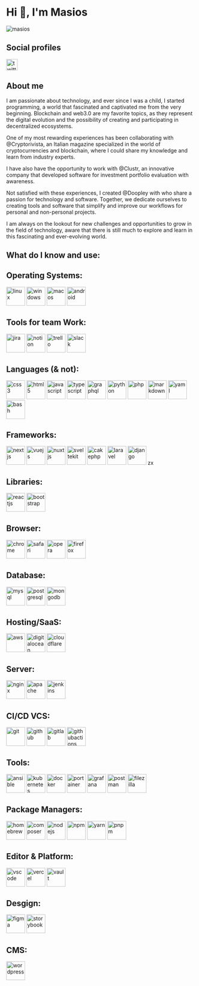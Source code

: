 <h1>Hi 👋, I'm Masios</h1>


<img src="https://komarev.com/ghpvc/?username=masios&style=for-the-badge&abbreviated=true&color=blue" alt="masios" />

<h2>Social profiles</h2>
<a href="https://twitter.com/masiosg" target="blank">
    <img align="center" src="https://cdn.jsdelivr.net/gh/devicons/devicon@latest/icons/twitter/twitter-original.svg" height="30" width="30" alt="twitter" />
</a>

<h2>About me</h2>

<p>
I am passionate about technology, and ever since I was a child, I started programming, a world that fascinated and captivated me from the very beginning. Blockchain and web3.0 are my favorite topics, as they represent the digital evolution and the possibility of creating and participating in decentralized ecosystems.

One of my most rewarding experiences has been collaborating with <a href="https://github.com/CryptoRivista" target="blank">@Cryptorivista</a>, an Italian magazine specialized in the world of cryptocurrencies and blockchain, where I could share my knowledge and learn from industry experts.

I have also have the opportunity to work with <a href="https://github.com/clustr-tech" target="blank">@Clustr</a>, an innovative company that developed software for investment portfolio evaluation with awareness.

Not satisfied with these experiences, I created <a href="https://github.com/doopley" target="blank">@Doopley</a> with who share a passion for technology and software. Together, we dedicate ourselves to creating tools and software that simplify and improve our workflows for personal and non-personal projects.

I am always on the lookout for new challenges and opportunities to grow in the field of technology, aware that there is still much to explore and learn in this fascinating and ever-evolving world.
</p>

<h2>What do I know and use:</h2>

<h2>Operating Systems:</h2>
<a href="https://www.linux.org" target="_blank" rel="noreferrer">
    <img src="https://cdn.jsdelivr.net/gh/devicons/devicon@latest/icons/linux/linux-original.svg" alt="linux" width="50" height="50" />
</a>
<a href="https://www.microsoft.com/windows" target="_blank" rel="noreferrer">
    <img src="https://cdn.jsdelivr.net/gh/devicons/devicon@latest/icons/windows11/windows11-original.svg" alt="windows" width="50" height="50" />
</a>
<a href="https://www.apple.com/macos" target="_blank" rel="noreferrer">
    <img src="https://cdn.jsdelivr.net/gh/devicons/devicon@latest/icons/apple/apple-original.svg" alt="macos" width="50" height="50" />
</a>
<a href="https://www.android.com" target="_blank" rel="noreferrer">
    <img src="https://cdn.jsdelivr.net/gh/devicons/devicon@latest/icons/android/android-original.svg" alt="android" width="50" height="50" />
</a>

<h2>Tools for team Work:</h2>
<a href="https://www.atlassian.com/software/jira" target="_blank" rel="noreferrer">
    <img src="https://cdn.jsdelivr.net/gh/devicons/devicon@latest/icons/jira/jira-original.svg" alt="jira" width="50" height="50" />
</a>
<a href="https://www.notion.so" target="_blank" rel="noreferrer">
    <img src="https://cdn.jsdelivr.net/gh/devicons/devicon@latest/icons/notion/notion-original.svg" alt="notion" width="50" height="50" />
</a>
<a href="https://trello.com" target="_blank" rel="noreferrer">
    <img src="https://cdn.jsdelivr.net/gh/devicons/devicon@latest/icons/trello/trello-original.svg" alt="trello" width="50" height="50" />
</a>
<a href="https://slack.com" target="_blank" rel="noreferrer">
    <img src="https://cdn.jsdelivr.net/gh/devicons/devicon@latest/icons/slack/slack-original.svg" alt="slack" width="50" height="50" />
</a>

<h2>Languages (& not):</h2>
<a href="https://www.w3schools.com/css" target="_blank" rel="noreferrer">
    <img src="https://cdn.jsdelivr.net/gh/devicons/devicon@latest/icons/css3/css3-original.svg" alt="css3" width="50" height="50" />
</a>
<a href="https://www.w3.org/html" target="_blank" rel="noreferrer">
    <img src="https://cdn.jsdelivr.net/gh/devicons/devicon@latest/icons/html5/html5-original.svg" alt="html5" width="50" height="50" />
</a>
<a href="https://developer.mozilla.org/en-US/docs/Web/JavaScript" target="_blank" rel="noreferrer">
    <img src="https://cdn.jsdelivr.net/gh/devicons/devicon@latest/icons/javascript/javascript-original.svg" alt="javascript" width="50" height="50" />
</a>
<a href="https://www.typescriptlang.org/" target="_blank" rel="noreferrer">
    <img src="https://cdn.jsdelivr.net/gh/devicons/devicon@latest/icons/typescript/typescript-original.svg" alt="typescript" width="50" height="50" />
</a>
<a href="https://graphql.org" target="_blank" rel="noreferrer">
    <img src="https://cdn.jsdelivr.net/gh/devicons/devicon@latest/icons/graphql/graphql-plain.svg" alt="graphql" width="50" height="50" />
</a>
<a href="https://www.python.org/" target="_blank" rel="noreferrer">
    <img src="https://cdn.jsdelivr.net/gh/devicons/devicon@latest/icons/python/python-original.svg" alt="python" width="50" height="50" />
</a>
<a href="https://www.php.net" target="_blank" rel="noreferrer">
    <img src="https://cdn.jsdelivr.net/gh/devicons/devicon@latest/icons/php/php-original.svg" alt="php" width="50" height="50" />
</a>
<a href="https://en.wikipedia.org/wiki/Markdown" target="_blank" rel="noreferrer">
    <img src="https://cdn.jsdelivr.net/gh/devicons/devicon@latest/icons/markdown/markdown-original.svg" alt="markdown" width="50" height="50" />
</a>
<a href="https://yaml.org" target="_blank" rel="noreferrer">
    <img src="https://cdn.jsdelivr.net/gh/devicons/devicon@latest/icons/yaml/yaml-original.svg" alt="yaml" width="50" height="50" />
</a>
<a href="https://www.gnu.org/software/bash" target="_blank" rel="noreferrer">
    <img src="https://cdn.jsdelivr.net/gh/devicons/devicon@latest/icons/bash/bash-original.svg" alt="bash" width="50" height="50" />
</a>

<h2>Frameworks:</h2>
<a href="https://nextjs.org" target="_blank" rel="noreferrer">
    <img src="https://cdn.jsdelivr.net/gh/devicons/devicon@latest/icons/nextjs/nextjs-original.svg" alt="nextjs" width="50" height="50" />
</a>
<a href="https://vuejs.org/" target="_blank" rel="noreferrer">
    <img src="https://cdn.jsdelivr.net/gh/devicons/devicon@latest/icons/vuejs/vuejs-original.svg" alt="vuejs" width="50" height="50" />
</a>
<a href="https://nuxt.com" target="_blank" rel="noreferrer">
    <img src="https://cdn.jsdelivr.net/gh/devicons/devicon@latest/icons/nuxtjs/nuxtjs-original.svg" alt="nuxtjs" width="50" height="50" />
</a>
<a href="https://kit.svelte.dev" target="_blank" rel="noreferrer">
    <img src="https://cdn.jsdelivr.net/gh/devicons/devicon@latest/icons/svelte/svelte-original.svg" alt="sveltekit" width="50" height="50" />
</a>
<a href="https://cakephp.org" target="_blank" rel="noreferrer">
    <img src="https://cdn.jsdelivr.net/gh/devicons/devicon@latest/icons/cakephp/cakephp-original.svg" alt="cakephp" width="50" height="50" />
</a>
<a href="https://laravel.com" target="_blank" rel="noreferrer">
    <img src="https://cdn.jsdelivr.net/gh/devicons/devicon@latest/icons/laravel/laravel-original.svg" alt="laravel" width="50" height="50" />
</a>
<a href="https://www.djangoproject.com/" target="_blank" rel="noreferrer">
    <img src="https://cdn.jsdelivr.net/gh/devicons/devicon@latest/icons/django/django-plain.svg" alt="django" width="50" height="50" />
</a>
zx
<h2>Libraries:</h2>
<a href="https://legacy.reactjs.org" target="_blank" rel="noreferrer">
    <img src="https://cdn.jsdelivr.net/gh/devicons/devicon@latest/icons/react/react-original.svg" alt="reactjs" width="50" height="50" />
</a>
<a href="https://getbootstrap.com" target="_blank" rel="noreferrer">
    <img src="https://cdn.jsdelivr.net/gh/devicons/devicon@latest/icons/bootstrap/bootstrap-original.svg" alt="bootstrap" width="50" height="50" />
</a>

<h2>Browser:</h2>
<a href="https://www.google.com/intl/it_it/chrome" target="_blank" rel="noreferrer">
    <img src="https://cdn.jsdelivr.net/gh/devicons/devicon@latest/icons/chrome/chrome-original.svg" alt="chrome" width="50" height="50" />
</a>
<a href="https://www.apple.com/it/safari" target="_blank" rel="noreferrer">
    <img src="https://cdn.jsdelivr.net/gh/devicons/devicon@latest/icons/safari/safari-original.svg" alt="safari" width="50" height="50" />
</a>
</a>
<a href="https://www.opera.com" target="_blank" rel="noreferrer">
    <img src="https://cdn.jsdelivr.net/gh/devicons/devicon@latest/icons/opera/opera-original.svg" alt="opera" width="50" height="50" />
</a>
<a href="https://www.mozilla.org" target="_blank" rel="noreferrer">
    <img src="https://cdn.jsdelivr.net/gh/devicons/devicon@latest/icons/firefox/firefox-original.svg" alt="firefox" width="50" height="50" />
</a>

<h2>Database:</h2>
<a href="https://www.mysql.com" target="_blank" rel="noreferrer">
    <img src="https://cdn.jsdelivr.net/gh/devicons/devicon@latest/icons/mysql/mysql-original.svg" alt="mysql" width="50" height="50" />
</a>
<a href="https://www.postgresql.org/" target="_blank" rel="noreferrer">
    <img src="https://cdn.jsdelivr.net/gh/devicons/devicon@latest/icons/postgresql/postgresql-original.svg" alt="postgresql" width="50" height="50" />
</a>
<a href="https://www.mongodb.com" target="_blank" rel="noreferrer">
    <img src="https://cdn.jsdelivr.net/gh/devicons/devicon@latest/icons/mongodb/mongodb-original.svg" alt="mongodb" width="50" height="50" />
</a>

<h2>Hosting/SaaS:</h2>
<a href="https://aws.amazon.com" target="_blank" rel="noreferrer">
    <img src="https://cdn.jsdelivr.net/gh/devicons/devicon@latest/icons/amazonwebservices/amazonwebservices-original-wordmark.svg" alt="aws" width="50" height="50" />
</a>
<a href="https://www.digitalocean.com" target="_blank" rel="noreferrer">
    <img src="https://cdn.jsdelivr.net/gh/devicons/devicon@latest/icons/digitalocean/digitalocean-original.svg" alt="digitalocean" width="50" height="50" />
</a>
<a href="https://www.cloudflare.com" target="_blank" rel="noreferrer">
    <img src="https://cdn.jsdelivr.net/gh/devicons/devicon@latest/icons/cloudflare/cloudflare-original.svg" alt="cloudflare" width="50" height="50" />
</a>

<h2>Server:</h2>
<a href="https://www.nginx.com" target="_blank" rel="noreferrer">
    <img src="https://cdn.jsdelivr.net/gh/devicons/devicon@latest/icons/nginx/nginx-original.svg" alt="nginx" width="50" height="50" />
</a>
<a href="https://httpd.apache.org" target="_blank" rel="noreferrer">
    <img src="https://cdn.jsdelivr.net/gh/devicons/devicon@latest/icons/apache/apache-original.svg" alt="apache" width="50" height="50" />
</a>
<a href="https://www.jenkins.io" target="_blank" rel="noreferrer">
    <img src="https://cdn.jsdelivr.net/gh/devicons/devicon@latest/icons/jenkins/jenkins-original.svg" alt="jenkins" width="50" height="50" />
</a>

<h2>CI/CD VCS:</h2>
<a href="https://git-scm.com/" target="_blank" rel="noreferrer">
    <img src="https://cdn.jsdelivr.net/gh/devicons/devicon@latest/icons/git/git-original.svg" alt="git" width="50" height="50" />
</a>
<a href="https://github.com" target="_blank" rel="noreferrer">
    <img src="https://cdn.jsdelivr.net/gh/devicons/devicon@latest/icons/github/github-original.svg" alt="github" width="50" height="50" />
</a>
<a href="https://gitlab.com" target="_blank" rel="noreferrer">
    <img src="https://cdn.jsdelivr.net/gh/devicons/devicon@latest/icons/gitlab/gitlab-original.svg" alt="gitlab" width="50" height="50" />
</a>
<a href="https://github.com/features/actions" target="_blank" rel="noreferrer">
    <img src="https://cdn.jsdelivr.net/gh/devicons/devicon@latest/icons/githubactions/githubactions-original.svg" alt="githubactions" width="50" height="50" />
</a>

<h2>Tools:</h2>
<a href="https://www.ansible.com" target="_blank" rel="noreferrer">
    <img src="https://cdn.jsdelivr.net/gh/devicons/devicon@latest/icons/ansible/ansible-original.svg" alt="ansible" width="50" height="50" />
</a>
<a href="https://kubernetes.io" target="_blank" rel="noreferrer">
    <img src="https://cdn.jsdelivr.net/gh/devicons/devicon@latest/icons/kubernetes/kubernetes-original.svg" alt="kubernetes" width="50" height="50" />
</a>
<a href="https://www.docker.com" target="_blank" rel="noreferrer">
    <img src="https://cdn.jsdelivr.net/gh/devicons/devicon@latest/icons/docker/docker-original.svg" alt="docker" width="50" height="50" />
</a>
<a href="https://www.portainer.io" target="_blank" rel="noreferrer">
    <img src="https://cdn.jsdelivr.net/gh/devicons/devicon@latest/icons/portainer/portainer-original.svg" alt="portainer" width="50" height="50" />
</a>
<a href="https://grafana.com" target="_blank" rel="noreferrer">
    <img src="https://cdn.jsdelivr.net/gh/devicons/devicon@latest/icons/grafana/grafana-original.svg" alt="grafana" width="50" height="50" />
</a>
<a href="https://www.postman.com" target="_blank" rel="noreferrer">
    <img src="https://cdn.jsdelivr.net/gh/devicons/devicon@latest/icons/postman/postman-original.svg" alt="postman" width="50" height="50" />
</a>
<a href="https://filezilla-project.org" target="_blank" rel="noreferrer">
    <img src="https://cdn.jsdelivr.net/gh/devicons/devicon@latest/icons/filezilla/filezilla-plain.svg" alt="filezilla" width="50" height="50" />
</a>

<h2>Package Managers:</h2>
<a href="https://brew.sh" target="_blank" rel="noreferrer">
    <img src="https://cdn.jsdelivr.net/gh/devicons/devicon@latest/icons/homebrew/homebrew-original.svg" alt="homebrew" width="50" height="50" />
</a>
<a href="https://www.postman.com" target="_blank" rel="noreferrer">
    <img src="https://cdn.jsdelivr.net/gh/devicons/devicon@latest/icons/composer/composer-original.svg" alt="composer" width="50" height="50" />
</a>
<a href="https://nodejs.org" target="_blank" rel="noreferrer">
    <img src="https://cdn.jsdelivr.net/gh/devicons/devicon@latest/icons/nodejs/nodejs-original.svg" alt="nodejs" width="50" height="50" />
</a>
<a href="https://www.npmjs.com" target="_blank" rel="noreferrer">
    <img src="https://cdn.jsdelivr.net/gh/devicons/devicon@latest/icons/npm/npm-original-wordmark.svg" alt="npm" width="50" height="50" />
</a>
<a href="https://yarnpkg.com" target="_blank" rel="noreferrer">
    <img src="https://cdn.jsdelivr.net/gh/devicons/devicon@latest/icons/yarn/yarn-original.svg" alt="yarn" width="50" height="50" />
</a>
<a href="https://pnpm.io" target="_blank" rel="noreferrer">
    <img src="https://cdn.jsdelivr.net/gh/devicons/devicon@latest/icons/pnpm/pnpm-original-wordmark.svg" alt="pnpm" width="50" height="50" />
</a>

<h2>Editor & Platform:</h2>
<a href="https://code.visualstudio.com" target="_blank" rel="noreferrer">
    <img src="https://cdn.jsdelivr.net/gh/devicons/devicon@latest/icons/vscode/vscode-original.svg" alt="vscode" width="50" height="50" />
</a>
<a href="https://vercel.com" target="_blank" rel="noreferrer">
    <img src="https://cdn.jsdelivr.net/gh/devicons/devicon@latest/icons/vercel/vercel-original.svg" alt="vercel" width="50" height="50" />
</a>
<a href="https://www.vaultproject.io" target="_blank" rel="noreferrer">
    <img src="https://cdn.jsdelivr.net/gh/devicons/devicon@latest/icons/vault/vault-original.svg" alt="vault" width="50" height="50" />
</a>

<h2>Desgign:</h2>
<a href="https://storybook.js.org" target="_blank" rel="noreferrer">
    <img src="https://cdn.jsdelivr.net/gh/devicons/devicon@latest/icons/figma/figma-original.svg" alt="figma" width="50" height="50" />
</a>
<a href="https://storybook.js.org" target="_blank" rel="noreferrer">
    <img src="https://cdn.jsdelivr.net/gh/devicons/devicon@latest/icons/storybook/storybook-original.svg" alt="storybook" width="50" height="50" />
</a>

<h2>CMS:</h2>
<a href="https://wordpress.com" target="_blank" rel="noreferrer">
    <img src="https://cdn.jsdelivr.net/gh/devicons/devicon@latest/icons/wordpress/wordpress-original.svg" alt="wordpress" width="50" height="50" />
</a>

<style>
a {
    text-decoration: none;
    text-underline-offset: 0;
}
</style>
